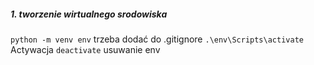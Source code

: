 ##### 1. tworzenie wirtualnego srodowiska

`python -m venv env`   trzeba dodać do .gitignore
`.\env\Scripts\activate`   Actywacja
`deactivate`  usuwanie env
